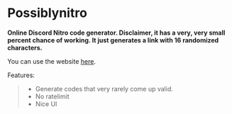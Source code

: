 # Possiblynitro
**Online Discord Nitro code generator. Disclaimer, it has a very, very small percent chance of working. It just generates a link with 16 randomized characters.**

You can use the website [here](https://182exe.github.io/possiblynitro).

Features:
> - Generate codes that very rarely come up valid.
> - No ratelimit
> - Nice UI
